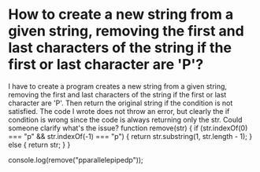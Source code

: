 
# How to create a new string from a given string, removing the first and last characters of the string if the first or last character are 'P'?

I have to create a program creates a new string from a given string, removing the first and last characters of the string if the first or last character are 'P'. Then return the original string if the condition is not satisfied.
The code I wrote does not throw an error, but clearly the if condition is wrong since the code is always returning only the str. Could someone clarify what's the issue?
function remove(str) {
if (str.indexOf(0) === "p" && str.indexOf(-1) === "p") {
return str.substring(1, str.length - 1);
} else {
return str;
}
}

console.log(remove("pparallelepipedp"));


        